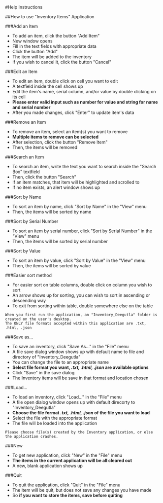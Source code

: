 #Help Instructions

##How to use "Inventory Items" Application

###Add an Item
- To add an item, click the button "Add Item" 
- New window opens
- Fill in the text fields with appropriate data
- Click the button "Add" 
- The item will be added to the inventory
- If you wish to cancel it, click the button "Cancel"

###Edit an Item
- To edit an item, double click on cell you want to edit
- A textfield inside the cell shows up
- Edit the item's name, serial column, and/or value by double clicking on its cell
- **Please enter valid input such as number for value and string for name and serial number**
- After you made changes, click "Enter" to update item's data

###Remove an Item
- To remove an item, select an item(s) you want to remove
- **Multiple items to remove can be selected** 
- After selection, click the button "Remove Item"
- Then, the items will be removed 

###Search an Item
- To search an item, write the text you want to search inside the "Search Box" textfield
- Then, click the button "Search" 
- If an item matches, that item will be highlighted and scrolled to
- If no item exists, an alert window shows up

###Sort by Name
- To sort an item by name, click "Sort by Name" in the "View" menu
- Then, the items will be sorted by name

###Sort by Serial Number
- To sort an item by serial number, click "Sort by Serial Number" in the "View" menu
- Then, the items will be sorted by serial number

###Sort by Value
- To sort an item by value, click "Sort by Value" in the "View" menu
- Then, the items will be sorted by value

###Easier sort method
- For easier sort on table columns, double click on column you wish to sort
- An arrow shows up for sorting, you can wish to sort in ascending or descending way
- To exit from sorting within table, double somewhere else on the table

```
When you first run the application, an "Inventory_Deegutla" folder is created on the user's desktop.
The ONLY file formats accepted within this application are .txt, .html, .json
```

###Save as...
- To save an inventory, click "Save As..." in the "File" menu
- A file save dialog window shows up with default name to file and directory of "Inventory_Deegutla"
- You can change the file to an appropriate name
- **Select file format you want, *.txt, .html, .json* are available options**
- Click "Save" in the save dialog
- The Inventory items will be save in that format and location chosen

###Load...
- To load an inventory, click "Load..." in the "File" menu
- A file open dialog window opens up with default direcorty to "Inventory_Deegutla"
- **Choose the file format *.txt, .html, .json* of the file you want to load**
- Select the file with the appropriate format
- The file will be loaded into the application 

```
Please choose file(s) created by the Inventory application, or else the application crashes.
```

###New
- To get new application, click "New" in the "File" menu
- **The items in the current application will be all cleared out**
- A new, blank application shows up

###Quit
- To quit the application, click "Quit" in the "File" menu
- The item will be quit, but does not save any changes you have made
- So **if you want to store the items, save before quiting**


